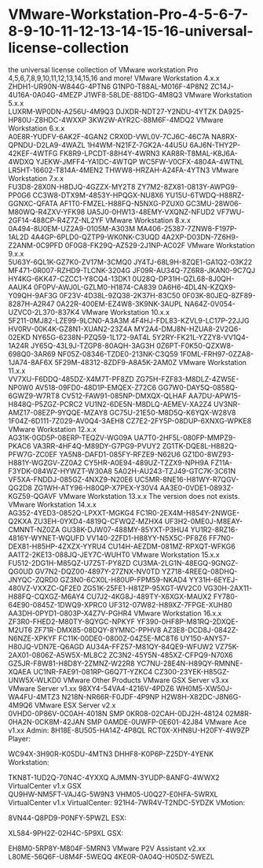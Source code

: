# VMware-Workstation-Pro-4-5-6-7-8-9-10-11-12-13-14-15-16-universal-license-collection
the universal license collection of VMware workstation Pro 4,5,6,7,8,9,10,11,12,13,14,15,16 and more!
VMware Workstation 4.x.x	
ZHDH1-UR90N-W844G-4PTN6
G1NP0-T88AL-M016F-4P8N2
ZC14J-4U16A-0A04G-4MEZP
J1WF8-58LDE-881DG-4M8Q3
VMware Workstation 5.x.x	
LUXRM-WP0DN-A256U-4M9Q3
DJXDR-NDT27-Y2NDU-4YTZK
DA925-HP80U-Z8HDC-4WXXP
3KW2W-AYR2C-88M6F-4MDQ2
VMware Workstation 6.x.x	
A0E8R-YUDFV-6AK2F-4GAN2
CRX0D-VWL0V-7CJ6C-46C7A
NA8RX-QPNDU-D2LA9-4WAZL
1H4WM-N21FZ-7GK2A-44U5U
6AJ6N-THY2P-42KEF-4WTFG
FK8R9-LPCDT-88H4Y-4WRN3
KAR8R-T8MAL-K8J6A-4WDXQ
YJEKW-JMFF4-YA1DC-4WTQP
WC5FW-V0CFX-4804A-4WTNL
LR5HT-16602-T814A-4MEN2
THWW8-HRZAH-A24FA-4YTN3
VMware Workstation 7.x.x	
FU3D8-28X0N-H8DJQ-4GZZX-MY2T8
ZY7M2-8ZX81-0813Y-AWPG9-PP0G6
CC3W8-DTX9M-4853Y-HPQGX-NU8X6
YU15U-6TWDQ-H88RZ-GGNXC-QFATA
AF1T0-FMZEL-H88FQ-N5NXG-PZUX0
GC3MU-28W06-M80WQ-R4ZXV-YFK98
UA5J0-0HW13-48EMY-VXQNZ-NFUD2
VF7WU-2GF14-488CP-R4Z7Z-NL2YF
VMware Workstation 8.x.x	
0A494-8U0EM-UZ2A9-0105M-A303M
MA406-25387-7ZNW8-F197P-1AL2D
4A4GP-6PLD0-QZTP9-WK0NK-C3UQD
4A2XP-D03DN-7Z6H9-Z2ANM-0C9PFD
0F0G8-FK29Q-AZ529-2J1NP-AC02F
VMware Workstation 9.x.x	
5U63Y-6QL1K-GZ7K0-ZV17M-3CMQ0
JY4TJ-68L9H-8ZQE1-GA1Q2-03K22
MF471-0R007-RZHD9-TLCNK-3204G
JF09R-AU34Q-7Z6R8-JKAN0-9C7QJ
HY4KG-6KK47-CZCC1-Y8CQ4-13DK1
0U28Q-DP31H-QZL68-8J0QH-AAUK4
0F0PV-AWJ0L-GZLM0-H1874-CA839
0A6H6-4DL4N-KZQX9-Y09QH-9AF3G
0F23V-4D38L-9ZQ38-2K37H-83C50
0F03K-80JEQ-8ZF89-8287H-A2R47
0A22R-400EM-EZ4W8-3K9NK-3AUPL
NA64Z-0V054-UZVC0-2L370-837K4
VMware Workstation 10.x.x	
5F211-0MJ82-LZE99-9LCN0-A3A3M
4F4HJ-FDL83-KZVL9-LC17P-22JJG
HV0RV-00K4K-GZ8N1-XUAN2-23Z4A
MY2A4-DMJ8N-HZUA8-2V2Q6-02EKD
NY65G-6238N-PZQ59-1L172-9AT4L
5Y2RY-FK21L-YZZY8-VV1Q4-1A24R
JY65Q-43L9J-TZGP8-80AQH-3AG3H
0Z6PT-F0K50-QZXW8-698Q0-3AR69
NF05Z-08346-TZDE0-213NK-C3Q59
1F0ML-FRH97-0ZZA8-1JA74-8AF6X
5F29M-48312-8ZDF9-A8A5K-2AM0Z
VMware Workstation 11.x.x	
VV7XU-F6DDQ-485DZ-X4M7T-PF8ZD
ZG75H-FZF83-M8DLZ-4ZW5E-NP0W0
AV518-09FD0-48D1P-EMQEX-Z72C6
GG7W0-DAY5Q-0858Q-6GWZ9-W7RT8
CV512-FAW91-085NP-DMXQX-QLHAF
AA7DU-APW15-H848Q-P5ZGZ-PCRC2
VU1N2-6DE5N-M8DLQ-AEMEV-XA2Z4
UV3NR-AMZ17-08EZP-9YQQE-MZAY8
GC75U-21E50-M8D5Q-K6YQX-W28V8
1F04Z-6D111-7Z029-AV0Q4-3AEH8
CZ7E2-2FY5P-08DUP-6XNXG-WPKE8
VMware Workstation 12.x.x	
AG31K-0GD5P-08ERP-TEQZV-WG09A
UA7T0-2HF5L-080FP-MMPZ9-PKAC6
VA3RR-4HF4Q-M89DY-G7PG9-PVUY2
ZG1TK-DQE8L-H882Q-PFW7G-ZC0EF
YA5N8-DAFD1-085FY-RFZE9-N62U6
GZ1D0-8WZ93-H881Y-WGZGV-ZZ0A2
CY5HR-A0E94-489UZ-TZZX9-NPH9A
FZ11A-F3YDK-084WZ-HYWZT-W30A8
5A02H-AU243-TZJ49-GTC7K-3C61N
VF5XA-FNDDJ-085GZ-4NXZ9-N20E6
UC5MR-8NE16-H81WY-R7QGV-QG2D8
ZG1WH-ATY96-H80QP-X7PEX-Y30V4
AA3E0-0VDE1-0893Z-KGZ59-QGAVF
VMware Workstation 13.x.x	The version does not exists.
VMware Workstation 14.x.x	
AG352-4YED3-0852Q-LPXXT-MGKG4
FC1R0-2EX4M-H854Y-2NWGE-Q2KXA
ZU3EH-0YXD4-4819Q-CFWQZ-MZHX4
UF3H2-0ME0J-M8EAY-CMNNT-NZ0ZA
GU38K-DJW07-488MY-85YXT-P3HU4
YU1R2-8RZ16-4816Y-WYNET-WQUFD
VV140-2ZFD1-H88YY-N5X5C-PF8Z6
FF7N0-DEX81-H85HP-4ZXZX-YYRU4
CU14H-AEZDM-081MZ-RPXQT-WFKG6
AA1T2-2KE13-088JQ-JEY7C-WUHT0
VMware Workstation 15.x.x	
FU512-2DG1H-M85QZ-U7Z5T-PY8ZD
CU3MA-2LG1N-48EGQ-9GNGZ-QG0UD
GV7N2-DQZ00-4897Y-27ZNX-NV0TD
YZ718-4REEQ-08DHQ-JNYQC-ZQRD0
GZ3N0-6CX0L-H80UP-FPM59-NKAD4
YY31H-6EYEJ-480VZ-VXXZC-QF2E0
ZG51K-25FE1-H81ZP-95XGT-WV2C0
VG30H-2AX11-H88FQ-CQXGZ-M6AY4
CU7J2-4KG8J-489TY-X6XGX-MAUX2
FY780-64E90-0845Z-1DWQ9-XPRC0
UF312-07W82-H89XZ-7FPGE-XUH80
AA3DH-0PYD1-0803P-X4Z7V-PGHR4
VMware Workstation 16.x.x	
ZF3R0-FHED2-M80TY-8QYGC-NPKYF
YF390-0HF8P-M81RQ-2DXQE-M2UT6
ZF71R-DMX85-08DQY-8YMNC-PPHV8
AZ3E8-DCD8J-0842Z-N6NZE-XPKYF
FC11K-00DE0-0800Z-04Z5E-MC8T6
UY150-ANY57-H80JQ-VDN7E-Q6AGD
AU34A-FFZ57-M81QY-84QE9-WFUW2
VZ75K-2AX01-0806Z-A5W5X-ML8C2
ZC3N2-45Y5N-485XZ-CFPQ9-N70X6
GZ5JR-F8W81-H8D8Y-2ZMNZ-W22R8
YC7NU-28E4N-H89QY-RMNNE-XQAEA
UC1NR-FAE91-081RP-G6Q7T-YZKC4
CZ300-23YEK-H85GZ-UNW5X-WLKD0
VMware Other Products
VMware GSX Server v3.xx
VMware Server v1.xx
98XY4-54VA4-4216V-4PDZ6
WH0M5-XW50J-WA4FU-4MTZ3
N218N-NR66R-F0JDF-4P9NP
H2W8H-X82DC-J8N6G-4M9Q6
VMware ESX Server v2.x	
0VHD0-0P86V-0C0AH-4018N
SMP 0KR08-02CAH-0DJ2H-48124
02M8R-0HA2N-0CK8M-42JAN
SMP 0AMDE-0UWFP-0E601-42J84
VMware Ace v1.xx	Admin:
8H18E-8U505-HA14Z-4P8QL
RCT0X-XHN8U-H20FY-4W9ZP
Player:

WC94X-3H90R-K05DU-4MTN3
DHHF8-K0P6P-Z25DY-4YENK
Workstation:

TKN8T-1UD2Q-70N4C-4YXXQ
AJMMN-3YUDP-8ANFG-4WWX2
VirtualCenter v1.x GSX	
QU9HW-NM5FT-VAJ4G-5W9N3
VHM05-U0Q27-E0HFA-5WRXL
VirtualCenter v1.x	VirtualCenter:
921H4-7WR4V-T2NDC-5YDZK
VMotion:

8VN44-Q8PD9-P0NFY-5PWZL
ESX:

XL584-9PH2Z-02H4C-5P9XL
GSX:

EH8M0-5RP8Y-M804F-5MRN3
VMware P2V Assistant v2.xx	
L80ME-56Q6F-U8M4F-5WEQQ
4KE0R-0A04Q-H05DZ-5WEZL
